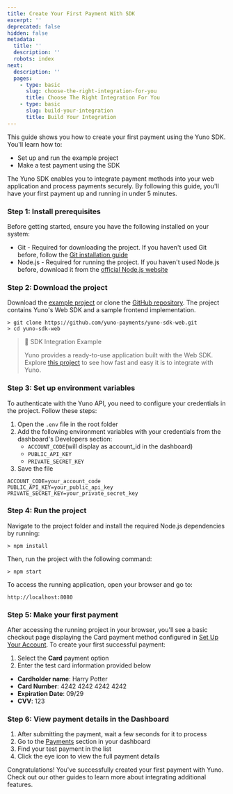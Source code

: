 ```yaml
---
title: Create Your First Payment With SDK
excerpt: ''
deprecated: false
hidden: false
metadata:
  title: ''
  description: ''
  robots: index
next:
  description: ''
  pages:
    - type: basic
      slug: choose-the-right-integration-for-you
      title: Choose The Right Integration For You
    - type: basic
      slug: build-your-integration
      title: Build Your Integration
---
```

This guide shows you how to create your first payment using the Yuno SDK. You'll learn how to:

* Set up and run the example project
* Make a test payment using the SDK

The Yuno SDK enables you to integrate payment methods into your web application and process payments securely. By following this guide, you'll have your first payment up and running in under 5 minutes.

### Step 1: Install prerequisites

Before getting started, ensure you have the following installed on your system:

* Git - Required for downloading the project. If you haven't used Git before, follow the [Git installation guide](https://git-scm.com/book/en/v2/Getting-Started-Installing-Git)
* Node.js - Required for running the project. If you haven't used Node.js before, download it from the [official Node.js website](https://nodejs.org/en/download)

### Step 2: Download the project

Download the [example project](https://github.com/yuno-payments/yuno-sdk-web/archive/refs/heads/main.zip) or clone the [GitHub repository](https://github.com/yuno-payments/yuno-sdk-web). The project contains Yuno's Web SDK and a sample frontend implementation.

```shell
> git clone https://github.com/yuno-payments/yuno-sdk-web.git
> cd yuno-sdk-web
```

> 📘 SDK Integration Example
>
> Yuno provides a ready-to-use application built with the Web SDK. Explore [this project](https://github.com/yuno-payments/yuno-sdk-web) to see how fast and easy it is to integrate with Yuno.


### Step 3: Set up environment variables

To authenticate with the Yuno API, you need to configure your credentials in the project. Follow these steps:

1. Open the `.env` file in the root folder
2. Add the following environment variables with your credentials from the dashboard's Developers section:
   * `ACCOUNT_CODE`(will display as account\_id in the dashboard) 
   * `PUBLIC_API_KEY` 
   * `PRIVATE_SECRET_KEY`
3. Save the file

```
ACCOUNT_CODE=your_account_code
PUBLIC_API_KEY=your_public_api_key
PRIVATE_SECRET_KEY=your_private_secret_key
```

### Step 4: Run the project

Navigate to the project folder and install the required Node.js dependencies by running:

```shell
> npm install
```

Then, run the project with the following command: 

```shell
> npm start
```

To access the running application, open your browser and go to:

```shell
http://localhost:8080
```

### Step 5: Make your first payment

After accessing the running project in your browser, you'll see a basic checkout page displaying the Card payment method configured in [Set Up Your Account](doc:step-1-set-up-your-account). To create your first successful payment:

1. Select the **Card** payment option
2. Enter the test card information provided below

* **Cardholder name**: Harry Potter
* **Card Number**: 4242 4242 4242 4242
* **Expiration Date**: 09/29
* **CVV**: 123

### Step 6: View payment details in the Dashboard

1. After submitting the payment, wait a few seconds for it to process
2. Go to the [Payments](https://dashboard.y.uno/payments) section in your dashboard
3. Find your test payment in the list
4. Click the eye icon to view the full payment details

Congratulations! You've successfully created your first payment with Yuno. Check out our other guides to learn more about integrating additional features.
